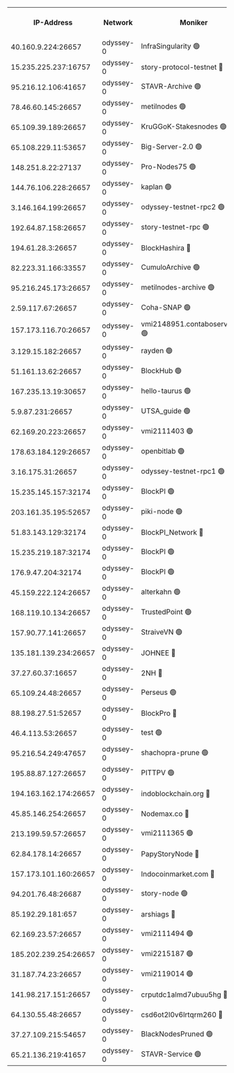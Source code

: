 


<table><tr><th>IP-Address</th><th>Network</th><th>Moniker</th><th>Latest Block Height</th><th>Earliest Block Height</th><th>Catching Up</th><th>Tx Index</th><th>Voting Power</th><th>Version</th><th>Scan Time</th></tr><tr><td>40.160.9.224:26657</td><td>odyssey-0</td><td>InfraSingularity 🟢</td><td>1406883</td><td>1</td><td>False</td><td>off</td><td>0</td><td>0.38.9</td><td>2024-12-20T11:57:13.630676870UTC</td></tr><tr><td>15.235.225.237:16757</td><td>odyssey-0</td><td>story-protocol-testnet 🔴</td><td>1406886</td><td>1</td><td>False</td><td>off</td><td>141024000</td><td>0.38.9</td><td>2024-12-20T11:57:23.358339636UTC</td></tr><tr><td>95.216.12.106:41657</td><td>odyssey-0</td><td>STAVR-Archive 🟢</td><td>1406886</td><td>1</td><td>False</td><td>on</td><td>0</td><td>0.38.9</td><td>2024-12-20T11:57:25.991496741UTC</td></tr><tr><td>78.46.60.145:26657</td><td>odyssey-0</td><td>metilnodes 🟢</td><td>1406889</td><td>1</td><td>False</td><td>off</td><td>0</td><td>0.38.9</td><td>2024-12-20T11:57:33.040458114UTC</td></tr><tr><td>65.109.39.189:26657</td><td>odyssey-0</td><td>KruGGoK-Stakesnodes 🟢</td><td>1243011</td><td>1</td><td>False</td><td>on</td><td>0</td><td>0.38.9</td><td>2024-12-20T11:57:36.068527532UTC</td></tr><tr><td>65.108.229.11:53657</td><td>odyssey-0</td><td>Big-Server-2.0 🟢</td><td>1406891</td><td>1</td><td>False</td><td>off</td><td>0</td><td>0.38.9</td><td>2024-12-20T11:57:38.426518499UTC</td></tr><tr><td>148.251.8.22:27137</td><td>odyssey-0</td><td>Pro-Nodes75 🟢</td><td>1406891</td><td>1</td><td>False</td><td>on</td><td>0</td><td>0.38.9</td><td>2024-12-20T11:57:39.295016154UTC</td></tr><tr><td>144.76.106.228:26657</td><td>odyssey-0</td><td>kaplan 🟢</td><td>1406895</td><td>1</td><td>False</td><td>off</td><td>0</td><td>0.38.9</td><td>2024-12-20T11:57:53.155099356UTC</td></tr><tr><td>3.146.164.199:26657</td><td>odyssey-0</td><td>odyssey-testnet-rpc2 🟢</td><td>1406895</td><td>1</td><td>False</td><td>off</td><td>0</td><td>0.38.9</td><td>2024-12-20T11:57:54.912855610UTC</td></tr><tr><td>192.64.87.158:26657</td><td>odyssey-0</td><td>story-testnet-rpc 🟢</td><td>1243011</td><td>1</td><td>False</td><td>off</td><td>0</td><td>0.38.9</td><td>2024-12-20T11:57:59.926981928UTC</td></tr><tr><td>194.61.28.3:26657</td><td>odyssey-0</td><td>BlockHashira 🔴</td><td>1406899</td><td>1</td><td>False</td><td>off</td><td>141090000</td><td>0.38.9</td><td>2024-12-20T11:58:08.946699506UTC</td></tr><tr><td>82.223.31.166:33557</td><td>odyssey-0</td><td>CumuloArchive 🟢</td><td>1406900</td><td>1</td><td>False</td><td>on</td><td>0</td><td>0.38.9</td><td>2024-12-20T11:58:12.487043975UTC</td></tr><tr><td>95.216.245.173:26657</td><td>odyssey-0</td><td>metilnodes-archive 🟢</td><td>1406900</td><td>1</td><td>False</td><td>on</td><td>0</td><td>0.38.9</td><td>2024-12-20T11:58:13.365638278UTC</td></tr><tr><td>2.59.117.67:26657</td><td>odyssey-0</td><td>Coha-SNAP 🟢</td><td>1406901</td><td>1</td><td>False</td><td>off</td><td>0</td><td>0.38.9</td><td>2024-12-20T11:58:16.480895295UTC</td></tr><tr><td>157.173.116.70:26657</td><td>odyssey-0</td><td>vmi2148951.contaboserver.net 🟢</td><td>1406904</td><td>1</td><td>False</td><td>off</td><td>0</td><td>0.38.9</td><td>2024-12-20T11:58:26.784491945UTC</td></tr><tr><td>3.129.15.182:26657</td><td>odyssey-0</td><td>rayden 🟢</td><td>1243011</td><td>1</td><td>False</td><td>on</td><td>0</td><td>0.38.9</td><td>2024-12-20T11:58:37.429268373UTC</td></tr><tr><td>51.161.13.62:26657</td><td>odyssey-0</td><td>BlockHub 🟢</td><td>1406911</td><td>1</td><td>False</td><td>off</td><td>0</td><td>0.38.9</td><td>2024-12-20T11:58:51.383066623UTC</td></tr><tr><td>167.235.13.19:30657</td><td>odyssey-0</td><td>hello-taurus 🟢</td><td>1406911</td><td>1</td><td>False</td><td>on</td><td>0</td><td>0.38.9</td><td>2024-12-20T11:58:52.465598125UTC</td></tr><tr><td>5.9.87.231:26657</td><td>odyssey-0</td><td>UTSA_guide 🟢</td><td>1406911</td><td>1</td><td>False</td><td>on</td><td>0</td><td>0.38.9</td><td>2024-12-20T11:58:53.977486975UTC</td></tr><tr><td>62.169.20.223:26657</td><td>odyssey-0</td><td>vmi2111403 🟢</td><td>953685</td><td>1</td><td>False</td><td>off</td><td>0</td><td>0.38.9</td><td>2024-12-20T11:58:56.661997756UTC</td></tr><tr><td>178.63.184.129:26657</td><td>odyssey-0</td><td>openbitlab 🟢</td><td>1406917</td><td>1</td><td>False</td><td>on</td><td>0</td><td>0.38.9</td><td>2024-12-20T11:59:16.210428196UTC</td></tr><tr><td>3.16.175.31:26657</td><td>odyssey-0</td><td>odyssey-testnet-rpc1 🟢</td><td>1406918</td><td>1</td><td>False</td><td>off</td><td>0</td><td>0.38.9</td><td>2024-12-20T11:59:20.068848476UTC</td></tr><tr><td>15.235.145.157:32174</td><td>odyssey-0</td><td>BlockPI 🟢</td><td>1406886</td><td>109001</td><td>False</td><td>off</td><td>0</td><td>0.38.9</td><td>2024-12-20T11:57:24.368840428UTC</td></tr><tr><td>203.161.35.195:52657</td><td>odyssey-0</td><td>piki-node 🟢</td><td>1243011</td><td>109001</td><td>False</td><td>off</td><td>0</td><td>0.38.9</td><td>2024-12-20T11:57:27.569059652UTC</td></tr><tr><td>51.83.143.129:32174</td><td>odyssey-0</td><td>BlockPI_Network 🔴</td><td>1406896</td><td>109001</td><td>False</td><td>off</td><td>141100000</td><td>0.38.9</td><td>2024-12-20T11:57:58.711930707UTC</td></tr><tr><td>15.235.219.187:32174</td><td>odyssey-0</td><td>BlockPI 🟢</td><td>1406902</td><td>109001</td><td>False</td><td>off</td><td>0</td><td>0.38.9</td><td>2024-12-20T11:58:21.640385881UTC</td></tr><tr><td>176.9.47.204:32174</td><td>odyssey-0</td><td>BlockPI 🟢</td><td>1406908</td><td>109001</td><td>False</td><td>off</td><td>0</td><td>0.38.9</td><td>2024-12-20T11:58:41.566638449UTC</td></tr><tr><td>45.159.222.124:26657</td><td>odyssey-0</td><td>alterkahn 🟢</td><td>1243011</td><td>113001</td><td>False</td><td>off</td><td>0</td><td>0.38.9</td><td>2024-12-20T11:58:57.120838654UTC</td></tr><tr><td>168.119.10.134:26657</td><td>odyssey-0</td><td>TrustedPoint 🟢</td><td>1406918</td><td>339001</td><td>False</td><td>off</td><td>0</td><td>0.38.9</td><td>2024-12-20T11:59:17.122339708UTC</td></tr><tr><td>157.90.77.141:26657</td><td>odyssey-0</td><td>StraiveVN 🟢</td><td>1406897</td><td>342001</td><td>False</td><td>off</td><td>0</td><td>0.38.9</td><td>2024-12-20T11:58:00.245715472UTC</td></tr><tr><td>135.181.139.234:26657</td><td>odyssey-0</td><td>JOHNEE 🔴</td><td>1406910</td><td>351001</td><td>False</td><td>on</td><td>141025000</td><td>0.38.9</td><td>2024-12-20T11:58:48.252022708UTC</td></tr><tr><td>37.27.60.37:16657</td><td>odyssey-0</td><td>2NH 🔴</td><td>1406905</td><td>395001</td><td>False</td><td>off</td><td>141060000</td><td>0.38.9</td><td>2024-12-20T11:58:31.894746378UTC</td></tr><tr><td>65.109.24.48:26657</td><td>odyssey-0</td><td>Perseus 🟢</td><td>1406907</td><td>431001</td><td>False</td><td>off</td><td>0</td><td>0.38.9</td><td>2024-12-20T11:58:36.600631058UTC</td></tr><tr><td>88.198.27.51:52657</td><td>odyssey-0</td><td>BlockPro 🔴</td><td>1406886</td><td>507001</td><td>False</td><td>off</td><td>141024000</td><td>0.38.9</td><td>2024-12-20T11:57:25.496839344UTC</td></tr><tr><td>46.4.113.53:26657</td><td>odyssey-0</td><td>test 🟢</td><td>1406912</td><td>527001</td><td>False</td><td>off</td><td>0</td><td>0.38.9</td><td>2024-12-20T11:58:55.333539563UTC</td></tr><tr><td>95.216.54.249:47657</td><td>odyssey-0</td><td>shachopra-prune 🟢</td><td>1406908</td><td>531001</td><td>False</td><td>off</td><td>0</td><td>0.38.9</td><td>2024-12-20T11:58:40.219275364UTC</td></tr><tr><td>195.88.87.127:26657</td><td>odyssey-0</td><td>PITTPV 🟢</td><td>1243011</td><td>862001</td><td>False</td><td>off</td><td>0</td><td>0.38.9</td><td>2024-12-20T11:57:34.309934319UTC</td></tr><tr><td>194.163.162.174:26657</td><td>odyssey-0</td><td>indoblockchain.org 🔴</td><td>1406884</td><td>1023001</td><td>False</td><td>off</td><td>142085577</td><td>0.38.9</td><td>2024-12-20T11:57:15.397009097UTC</td></tr><tr><td>45.85.146.254:26657</td><td>odyssey-0</td><td>Nodemax.co 🔴</td><td>1406886</td><td>1023001</td><td>False</td><td>off</td><td>141061782</td><td>0.38.9</td><td>2024-12-20T11:57:24.743111296UTC</td></tr><tr><td>213.199.59.57:26657</td><td>odyssey-0</td><td>vmi2111365 🟢</td><td>1246232</td><td>1023001</td><td>False</td><td>off</td><td>0</td><td>0.38.9</td><td>2024-12-20T11:57:25.187153286UTC</td></tr><tr><td>62.84.178.14:26657</td><td>odyssey-0</td><td>PapyStoryNode 🔴</td><td>1406908</td><td>1023001</td><td>False</td><td>off</td><td>141024000</td><td>0.38.9</td><td>2024-12-20T11:58:42.477812108UTC</td></tr><tr><td>157.173.101.160:26657</td><td>odyssey-0</td><td>Indocoinmarket.com 🔴</td><td>1406913</td><td>1023001</td><td>False</td><td>off</td><td>142085577</td><td>0.38.9</td><td>2024-12-20T11:58:59.061385973UTC</td></tr><tr><td>94.201.76.48:26687</td><td>odyssey-0</td><td>story-node 🟢</td><td>1406814</td><td>1104001</td><td>False</td><td>off</td><td>0</td><td>0.38.9</td><td>2024-12-20T11:59:06.496249220UTC</td></tr><tr><td>85.192.29.181:657</td><td>odyssey-0</td><td>arshiags 🔴</td><td>1406912</td><td>1122001</td><td>False</td><td>off</td><td>141099000</td><td>0.38.9</td><td>2024-12-20T11:58:57.488439917UTC</td></tr><tr><td>62.169.23.57:26657</td><td>odyssey-0</td><td>vmi2111494 🟢</td><td>1345417</td><td>1140001</td><td>False</td><td>off</td><td>0</td><td>0.38.9</td><td>2024-12-20T11:57:52.290119748UTC</td></tr><tr><td>185.202.239.254:26657</td><td>odyssey-0</td><td>vmi2215187 🟢</td><td>1370011</td><td>1140001</td><td>False</td><td>off</td><td>0</td><td>0.38.9</td><td>2024-12-20T11:58:15.353074570UTC</td></tr><tr><td>31.187.74.23:26657</td><td>odyssey-0</td><td>vmi2119014 🟢</td><td>1180904</td><td>1140001</td><td>False</td><td>off</td><td>0</td><td>0.38.9</td><td>2024-12-20T11:58:41.121141885UTC</td></tr><tr><td>141.98.217.151:26657</td><td>odyssey-0</td><td>crputdc1almd7ubuu5hg 🔴</td><td>1406899</td><td>1146001</td><td>False</td><td>off</td><td>509073000</td><td>0.38.9</td><td>2024-12-20T11:58:06.958989971UTC</td></tr><tr><td>64.130.55.48:26657</td><td>odyssey-0</td><td>csd6ot2l0v6lrtqrm260 🔴</td><td>1406892</td><td>1149001</td><td>False</td><td>off</td><td>509078000</td><td>0.38.9</td><td>2024-12-20T11:57:40.622689980UTC</td></tr><tr><td>37.27.109.215:54657</td><td>odyssey-0</td><td>BlackNodesPruned 🟢</td><td>1406889</td><td>1163001</td><td>False</td><td>on</td><td>0</td><td>0.38.9</td><td>2024-12-20T11:57:34.773002468UTC</td></tr><tr><td>65.21.136.219:41657</td><td>odyssey-0</td><td>STAVR-Service 🟢</td><td>1406895</td><td>1376001</td><td>False</td><td>on</td><td>0</td><td>0.38.9</td><td>2024-12-20T11:57:53.652483975UTC</td></tr></table>